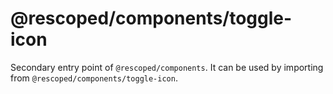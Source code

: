 # @rescoped/components/toggle-icon

Secondary entry point of `@rescoped/components`. It can be used by importing from `@rescoped/components/toggle-icon`.
